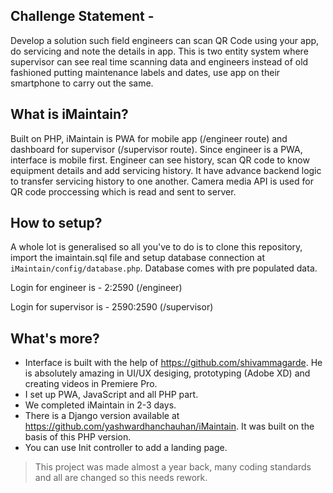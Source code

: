 ## Challenge Statement -
Develop a solution such field engineers can scan QR Code using your app, do servicing and note the details in app. This is two entity system where supervisor can see real time scanning data and engineers instead of old fashioned putting maintenance labels and dates, use app on their smartphone to carry out the same.

## What is iMaintain?
Built on PHP, iMaintain is PWA for mobile app (/engineer route) and dashboard for supervisor (/supervisor route). Since engineer is a PWA, interface is mobile first. Engineer can see history, scan QR code to know equipment details and add servicing history. It have advance backend logic to transfer servicing history to one another. Camera media API is used for QR code proccessing which is read and sent to server.

## How to setup?
A whole lot is generalised so all you've to do is to clone this repository, import the imaintain.sql file and setup database connection at `iMaintain/config/database.php`. Database comes with pre populated data.

Login for engineer is - 2:2590 (/engineer)

Login for supervisor is - 2590:2590 (/supervisor)

## What's more?
* Interface is built with the help of https://github.com/shivammagarde. He is absolutely amazing in UI/UX desiging, prototyping (Adobe XD) and creating videos in Premiere Pro.
* I set up PWA, JavaScript and all PHP part.
* We completed iMaintain in 2-3 days.
* There is a Django version available at https://github.com/yashwardhanchauhan/iMaintain. It was built on the basis of this PHP version.
* You can use Init controller to add a landing page.


> This project was made almost a year back, many coding standards and all are changed so this needs rework.
